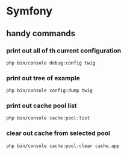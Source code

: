 # Symfony

## handy commands

### print out all of th current configuration

```
php bin/console debug:config twig
```

### print out tree of example

```
php bin/console config:dump twig
```

### print out cache pool list

```
php bin/console cache:pool:list
```

### clear out cache from selected pool

```
php bin/console cache:pool:clear cache.app
```